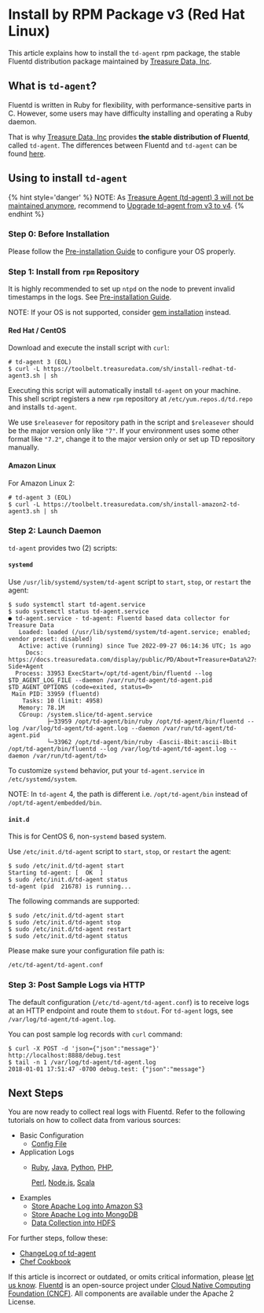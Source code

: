 # Install by RPM Package v3 \(Red Hat Linux\)

This article explains how to install the `td-agent` rpm package, the stable Fluentd distribution package maintained by [Treasure Data, Inc](http://www.treasuredata.com/).

## What is `td-agent`?

Fluentd is written in Ruby for flexibility, with performance-sensitive parts in C. However, some users may have difficulty installing and operating a Ruby daemon.

That is why [Treasure Data, Inc](http://www.treasuredata.com/) provides **the stable distribution of Fluentd**, called `td-agent`. The differences between Fluentd and `td-agent` can be found [here](https://www.fluentd.org/faqs).

## Using to install `td-agent`

{% hint style='danger' %}
NOTE: As [Treasure Agent (td-agent) 3 will not be maintained anymore](https://www.fluentd.org/blog/schedule-for-td-agent-3-eol), recommend to [Upgrade td-agent from v3 to v4](https://www.fluentd.org/blog/upgrade-td-agent-v3-to-v4).
{% endhint %}

### Step 0: Before Installation

Please follow the [Pre-installation Guide](before-install.md) to configure your OS properly.

### Step 1: Install from `rpm` Repository

It is highly recommended to set up `ntpd` on the node to prevent invalid timestamps in the logs. See [Pre-installation Guide](before-install.md).

NOTE: If your OS is not supported, consider [gem installation](install-by-gem.md) instead.

#### Red Hat / CentOS

Download and execute the install script with `curl`:

```text
# td-agent 3 (EOL)
$ curl -L https://toolbelt.treasuredata.com/sh/install-redhat-td-agent3.sh | sh
```

Executing this script will automatically install `td-agent` on your machine. This shell script registers a new `rpm` repository at `/etc/yum.repos.d/td.repo` and installs `td-agent`.

We use `$releasever` for repository path in the script and `$releasever` should be the major version only like `"7"`. If your environment uses some other format like `"7.2"`, change it to the major version only or set up TD repository manually.

#### Amazon Linux

For Amazon Linux 2:

```text
# td-agent 3 (EOL)
$ curl -L https://toolbelt.treasuredata.com/sh/install-amazon2-td-agent3.sh | sh
```

### Step 2: Launch Daemon

`td-agent` provides two \(2\) scripts:

#### `systemd`

Use `/usr/lib/systemd/system/td-agent` script to `start`, `stop`, or `restart` the agent:

```text
$ sudo systemctl start td-agent.service
$ sudo systemctl status td-agent.service
● td-agent.service - td-agent: Fluentd based data collector for Treasure Data
   Loaded: loaded (/usr/lib/systemd/system/td-agent.service; enabled; vendor preset: disabled)
   Active: active (running) since Tue 2022-09-27 06:14:36 UTC; 1s ago
     Docs: https://docs.treasuredata.com/display/public/PD/About+Treasure+Data%27s+Server-Side+Agent
  Process: 33953 ExecStart=/opt/td-agent/bin/fluentd --log $TD_AGENT_LOG_FILE --daemon /var/run/td-agent/td-agent.pid $TD_AGENT_OPTIONS (code=exited, status=0>
 Main PID: 33959 (fluentd)
    Tasks: 10 (limit: 4958)
   Memory: 78.1M
   CGroup: /system.slice/td-agent.service
           ├─33959 /opt/td-agent/bin/ruby /opt/td-agent/bin/fluentd --log /var/log/td-agent/td-agent.log --daemon /var/run/td-agent/td-agent.pid
           └─33962 /opt/td-agent/bin/ruby -Eascii-8bit:ascii-8bit /opt/td-agent/bin/fluentd --log /var/log/td-agent/td-agent.log --daemon /var/run/td-agent/td>
```

To customize `systemd` behavior, put your `td-agent.service` in `/etc/systemd/system`.

NOTE: In `td-agent` 4, the path is different i.e. `/opt/td-agent/bin` instead of `/opt/td-agent/embedded/bin`.

#### `init.d`

This is for CentOS 6, non-`systemd` based system.

Use `/etc/init.d/td-agent` script to `start`, `stop`, or `restart` the agent:

```text
$ sudo /etc/init.d/td-agent start
Starting td-agent: [  OK  ]
$ sudo /etc/init.d/td-agent status
td-agent (pid  21678) is running...
```

The following commands are supported:

```text
$ sudo /etc/init.d/td-agent start
$ sudo /etc/init.d/td-agent stop
$ sudo /etc/init.d/td-agent restart
$ sudo /etc/init.d/td-agent status
```

Please make sure your configuration file path is:

```text
/etc/td-agent/td-agent.conf
```

### Step 3: Post Sample Logs via HTTP

The default configuration \(`/etc/td-agent/td-agent.conf`\) is to receive logs at an HTTP endpoint and route them to `stdout`. For `td-agent` logs, see `/var/log/td-agent/td-agent.log`.

You can post sample log records with `curl` command:

```text
$ curl -X POST -d 'json={"json":"message"}' http://localhost:8888/debug.test
$ tail -n 1 /var/log/td-agent/td-agent.log
2018-01-01 17:51:47 -0700 debug.test: {"json":"message"}
```

## Next Steps

You are now ready to collect real logs with Fluentd. Refer to the following tutorials on how to collect data from various sources:

* Basic Configuration
  * [Config File](../configuration/config-file.md)
* Application Logs
  * [Ruby](../language-bindings/ruby.md), [Java](../language-bindings/java.md), [Python](../language-bindings/python.md), [PHP](../language-bindings/php.md),

    [Perl](../language-bindings/perl.md), [Node.js](../language-bindings/nodejs.md), [Scala](../language-bindings/scala.md)
* Examples
  * [Store Apache Log into Amazon S3](../how-to-guides/apache-to-s3.md)
  * [Store Apache Log into MongoDB](../how-to-guides/apache-to-mongodb.md)
  * [Data Collection into HDFS](../how-to-guides/http-to-hdfs.md)

For further steps, follow these:

* [ChangeLog of td-agent](https://docs.treasuredata.com/display/public/PD/The+td-agent+Change+Log)
* [Chef Cookbook](https://github.com/treasure-data/chef-td-agent/)

If this article is incorrect or outdated, or omits critical information, please [let us know](https://github.com/fluent/fluentd-docs-gitbook/issues?state=open). [Fluentd](http://www.fluentd.org/) is an open-source project under [Cloud Native Computing Foundation \(CNCF\)](https://cncf.io/). All components are available under the Apache 2 License.

